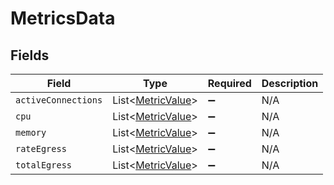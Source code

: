 # MetricsData


## Fields

| Field                                                    | Type                                                     | Required                                                 | Description                                              |
| -------------------------------------------------------- | -------------------------------------------------------- | -------------------------------------------------------- | -------------------------------------------------------- |
| `activeConnections`                                      | List\<[MetricValue](../../models/shared/MetricValue.md)> | :heavy_minus_sign:                                       | N/A                                                      |
| `cpu`                                                    | List\<[MetricValue](../../models/shared/MetricValue.md)> | :heavy_minus_sign:                                       | N/A                                                      |
| `memory`                                                 | List\<[MetricValue](../../models/shared/MetricValue.md)> | :heavy_minus_sign:                                       | N/A                                                      |
| `rateEgress`                                             | List\<[MetricValue](../../models/shared/MetricValue.md)> | :heavy_minus_sign:                                       | N/A                                                      |
| `totalEgress`                                            | List\<[MetricValue](../../models/shared/MetricValue.md)> | :heavy_minus_sign:                                       | N/A                                                      |